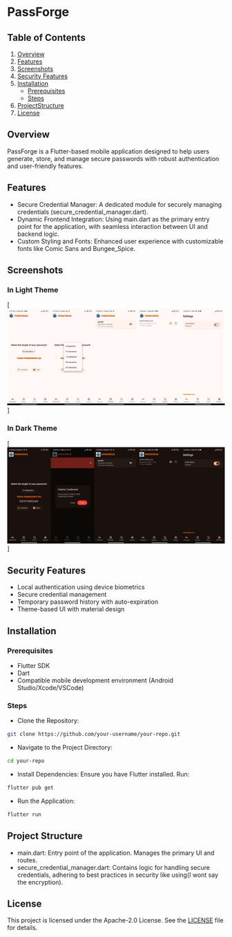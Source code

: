 # PassForge

## Table of Contents

1. [Overview](#overview)
2. [Features](#features)
3. [Screenshots](#screenshots)
4. [Security Features](#securityfeatures)
5. [Installation](#installation)
    - [Prerequisites](#prerequisites)
    - [Steps](#steps)
6. [ProjectStructure](#projectstructure)
7. [License](#license)

## Overview <a name="overview"></a>

PassForge is a Flutter-based mobile application designed to help users generate, store, and manage secure passwords with robust authentication and user-friendly features.

## Features <a name="features"></a>

- Secure Credential Manager: A dedicated module for securely managing credentials (secure_credential_manager.dart).
- Dynamic Frontend Integration: Using main.dart as the primary entry point for the application, with seamless interaction between UI and backend logic.
- Custom Styling and Fonts: Enhanced user experience with customizable fonts like Comic Sans and Bungee_Spice.

## Screenshots <a name="screenshots"></a>
 
 ### In Light Theme
 [![Light Theme](assets/screenshots/light.jpg)]

 ### In Dark Theme
 [![Dark Theme](assets/screenshots/dark.jpg)]

## Security Features <a name="securityfeatures"></a>

- Local authentication using device biometrics
- Secure credential management
- Temporary password history with auto-expiration
- Theme-based UI with material design

## Installation <a name="installation"></a>
### Prerequisites <a name="prerequisites"></a>

- Flutter SDK
- Dart
- Compatible mobile development environment (Android Studio/Xcode/VSCode)

### Steps <a name="steps"></a>

- Clone the Repository:
```bash
git clone https://github.com/your-username/your-repo.git
```
- Navigate to the Project Directory:
```bash
cd your-repo
```
- Install Dependencies: Ensure you have Flutter installed. Run:
```bash
flutter pub get
```
- Run the Application:
```bash
flutter run
```

## Project Structure <a name="projectstructure"></a>

- main.dart: Entry point of the application. Manages the primary UI and routes.
- secure_credential_manager.dart: Contains logic for handling secure credentials, adhering to best practices in security like using(I wont say the encryption).

## License <a name="license"></a>

This project is licensed under the Apache-2.0 License. See the [LICENSE](LICENSE) file for details.